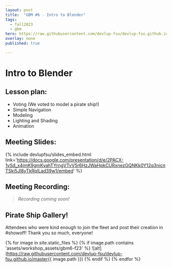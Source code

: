 ```yaml
---
layout: post
title:  "GBM #6 - Intro to Blender"
tags:
  - fall2023
  - gbm
hero: https://raw.githubusercontent.com/devlup-fsu/devlup-fsu.github.io/master/assets/workshop_assets/gbm6-f23/dion.png
overlay: none
published: true

---
```


# Intro to Blender

## Lesson plan:
- Voting (We voted to model a pirate ship!)
- Simple Navigation
- Modeling
- Lighting and Shading
- Animation

## Meeting Slides:
{% include devlupfsu/slides_embed.html link='https://docs.google.com/presentation/d/e/2PACX-1vSd_x4imK9gmKvahTYrngVTvV5r6HzJWaHpkCURxnezGQNKk0Y12q3nicnTSki5Jl8yTkRqILad39w1/embed' %}

## Meeting Recording:

> *Recording coming soon!*

## Pirate Ship Gallery!

Attendees who were kind enough to join the fleet and post their creation in #showoff! Thank you so much, everyone!

{% for image in site.static_files %}
    {% if image.path contains 'assets/workshop_assets/gbm6-f23' %}
![alt](https://raw.githubusercontent.com/devlup-fsu/devlup-fsu.github.io/master{{ image.path }})
    {% endif %}
{% endfor %}
